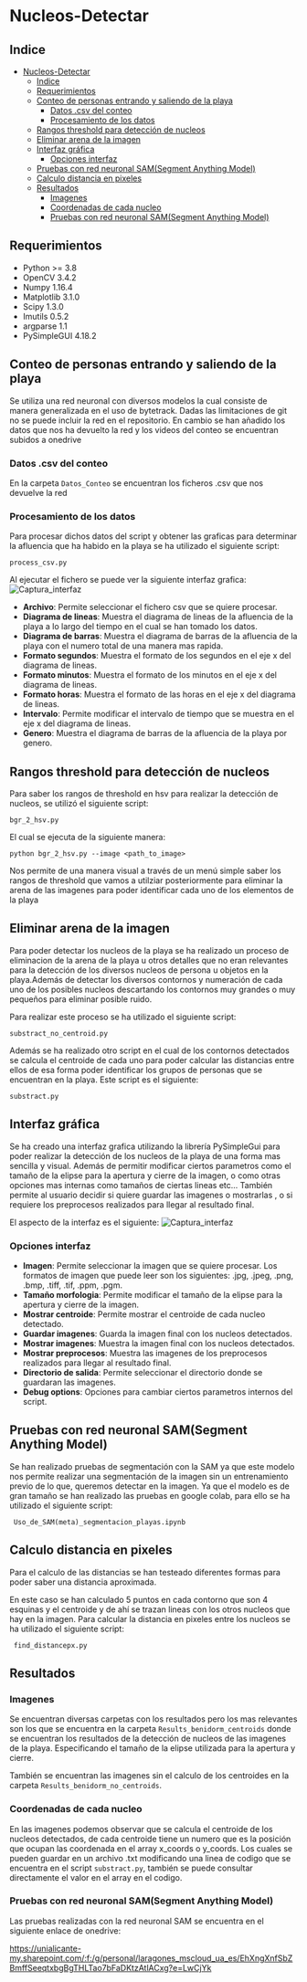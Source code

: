 # Nucleos-Detectar

## Indice 
- [Nucleos-Detectar](#nucleos-detectar)
  - [Indice](#indice)
  - [Requerimientos](#requerimientos)
  - [Conteo de personas entrando y saliendo de la playa](#conteo-de-personas-entrando-y-saliendo-de-la-playa)
    - [Datos .csv del conteo](#datos-csv-del-conteo)
    - [Procesamiento de los datos](#procesamiento-de-los-datos)
  - [Rangos threshold para detección de nucleos](#rangos-threshold-para-detección-de-nucleos)
  - [Eliminar arena de la imagen](#eliminar-arena-de-la-imagen)
  - [Interfaz gráfica](#interfaz-gráfica)
    - [Opciones interfaz](#opciones-interfaz)
  - [Pruebas con red neuronal SAM(Segment Anything Model)](#pruebas-con-red-neuronal-samsegment-anything-model)
  - [Calculo distancia en pixeles](#calculo-distancia-en-pixeles)
  - [Resultados](#resultados)
    - [Imagenes](#imagenes)
    - [Coordenadas de cada nucleo](#coordenadas-de-cada-nucleo)
    - [Pruebas con red neuronal SAM(Segment Anything Model)](#pruebas-con-red-neuronal-samsegment-anything-model-1)

## Requerimientos
- Python >= 3.8
- OpenCV 3.4.2
- Numpy 1.16.4
- Matplotlib 3.1.0
- Scipy 1.3.0
- Imutils 0.5.2
- argparse 1.1
- PySimpleGUI 4.18.2
## Conteo de personas entrando y saliendo de la playa
Se utiliza una red neuronal con diversos modelos la cual consiste de manera generalizada en el uso de bytetrack. Dadas las limitaciones de git no se puede incluir la red en el repositorio. En cambio se han añadido los datos que nos ha devuelto la red y los videos del conteo se encuentran subidos a onedrive
### Datos .csv del conteo
En la carpeta ```Datos_Conteo``` se encuentran los ficheros .csv que nos devuelve la red
### Procesamiento de los datos
Para procesar dichos datos del script y obtener las graficas para determinar la afluencia que ha habido en la playa se ha utilizado el siguiente script:

``` process_csv.py ```

Al ejecutar el fichero se puede ver la siguiente interfaz grafica:
![Captura_interfaz](./Raw_Images/Interfaz_process_csv.png)

- **Archivo**: Permite seleccionar el fichero csv que se quiere procesar.
- **Diagrama de lineas**: Muestra el diagrama de lineas de la afluencia de la playa a lo largo del tiempo en el cual se han tomado los datos.
- **Diagrama de barras**: Muestra el diagrama de barras de la afluencia de la playa con el numero total de una manera mas rapida.
- **Formato segundos**: Muestra el formato de los segundos en el eje x del diagrama de lineas.
- **Formato minutos**: Muestra el formato de los minutos en el eje x del diagrama de lineas.
- **Formato horas**: Muestra el formato de las horas en el eje x del diagrama de lineas.
- **Intervalo**: Permite modificar el intervalo de tiempo que se muestra en el eje x del diagrama de lineas.
- **Genero**: Muestra el diagrama de barras de la afluencia de la playa por genero.

## Rangos threshold para detección de nucleos
Para saber los rangos de threshold en hsv para realizar la detección de nucleos, se utilizó el siguiente script:

``` bgr_2_hsv.py ```

El cual se ejecuta de la siguiente manera:

``` python bgr_2_hsv.py --image <path_to_image> ```

Nos permite de una manera visual a través de un menú simple saber los rangos de threshold que vamos a utilziar posteriormente para eliminar la arena de las imagenes para poder identificar cada uno de los elementos de la playa 

## Eliminar arena de la imagen
Para poder detectar los nucleos de la playa se ha realizado un proceso de eliminacion de la arena de la playa u otros detalles que no eran relevantes para la detección de los diversos nucleos de persona u objetos en la playa.Además de detectar los diversos contornos y numeración de cada uno de los posibles nucleos descartando los contornos muy grandes o muy pequeños para eliminar posible ruido.

Para realizar este proceso se ha utilizado el siguiente script:

``` substract_no_centroid.py ```

Además se ha realizado otro script en el cual de los contornos detectados se calcula el centroide de cada uno para poder calcular las distancias entre ellos de esa forma poder identificar los grupos de personas que se encuentran en la playa. Este script es el siguiente:

``` substract.py ```

## Interfaz gráfica
Se ha creado una interfaz grafica utilizando la librería PySimpleGui para poder realizar la detección de los nucleos de la playa de una forma mas sencilla y visual. Además de permitir modificar ciertos parametros como el tamaño de la elipse para la apertura y cierre de la imagen, o como otras opciones mas internas como tamaños de ciertas lineas etc... También permite al usuario decidir si quiere guardar las imagenes o mostrarlas , o si requiere los preprocesos realizados para llegar al resultado final.


El aspecto de la interfaz es el siguiente:
![Captura_interfaz](./Raw_Images/Captura_interfaz.png)
### Opciones interfaz
- **Imagen**: Permite seleccionar la imagen que se quiere procesar. Los formatos de imagen que puede leer son los siguientes: .jpg, .jpeg, .png, .bmp, .tiff, .tif, .ppm, .pgm.
- **Tamaño morfologia**: Permite modificar el tamaño de la elipse para la apertura y cierre de la imagen.
- **Mostrar centroide**: Permite mostrar el centroide de cada nucleo detectado.
- **Guardar imagenes**: Guarda la imagen final con los nucleos detectados.
- **Mostrar imagenes**: Muestra la imagen final con los nucleos detectados.
- **Mostrar preprocesos**: Muestra las imagenes de los preprocesos realizados para llegar al resultado final.
- **Directorio de salida**: Permite seleccionar el directorio donde se guardaran las imagenes.
- **Debug options**: Opciones para cambiar ciertos parametros internos del script.

## Pruebas con red neuronal SAM(Segment Anything Model)
Se han realizado pruebas de segmentación con la SAM ya que este modelo nos permite realizar una segmentación de la imagen sin un entrenamiento previo de lo que, queremos detectar en la imagen. Ya que el modelo es de gran tamaño se han realizado las pruebas en google colab, para ello se ha utilizado el siguiente script:

``` Uso_de_SAM(meta)_segmentacion_playas.ipynb```
## Calculo distancia en pixeles
Para el calculo de las distancias se han testeado diferentes formas para poder saber una distancia aproximada. 

En este caso se han calculado 5 puntos en cada contorno que son 4 esquinas y el centroide y de ahí se trazan lineas con los otros nucleos que hay en la imagen.
Para calcular la distancia en pixeles entre los nucleos se ha utilizado el siguiente script:

``` find_distancepx.py```

## Resultados

### Imagenes 
Se encuentran diversas carpetas con los resultados pero los mas relevantes son los que se encuentra en la carpeta ``` Results_benidorm_centroids ``` donde se encuentran los resultados de la detección de nucleos de las imagenes de la playa. Especificando el tamaño de la elipse utilizada para la apertura y cierre.

También se encuentran las imagenes sin el calculo de los centroides en la carpeta ``` Results_benidorm_no_centroids ```.

### Coordenadas de cada nucleo

En las imagenes podemos observar que se calcula el centroide de los nucleos detectados, de cada centroide tiene un numero que es la posición que ocupan las coordenada en el array x_coords o y_coords. Los cuales se pueden guardar en un archivo .txt modificando una linea de codigo que se encuentra en el script ``` substract.py ```, también se puede consultar directamente el valor en el array en el codigo.

### Pruebas con red neuronal SAM(Segment Anything Model)
Las pruebas realizadas con la red neuronal SAM se encuentra en el siguiente enlace de onedrive:

https://unialicante-my.sharepoint.com/:f:/g/personal/laragones_mscloud_ua_es/EhXngXnfSbZBmffSeeqtxbgBgTHLTao7bFaDKtzAtlACxg?e=LwCjYk